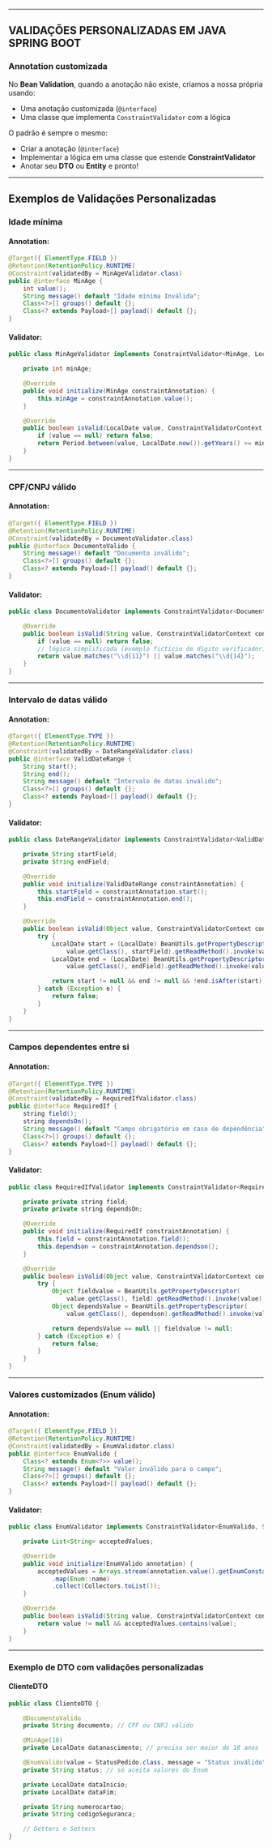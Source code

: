 
-----

## **VALIDAÇÕES PERSONALIZADAS EM JAVA SPRING BOOT**

### **Annotation customizada**

No **Bean Validation**, quando a anotação não existe, criamos a nossa própria usando:

  * Uma anotação customizada (`@interface`)
  * Uma classe que implementa `ConstraintValidator` com a lógica

O padrão é sempre o mesmo:

  * Criar a anotação (`@interface`)
  * Implementar a lógica em uma classe que estende **ConstraintValidator**
  * Anotar seu **DTO** ou **Entity** e pronto\!

-----

## **Exemplos de Validações Personalizadas**

### **Idade mínima**

#### **Annotation:**

```java
@Target({ ElementType.FIELD })
@Retention(RetentionPolicy.RUNTIME)
@Constraint(validatedBy = MinAgeValidator.class)
public @interface MinAge {
    int value();
    String message() default "Idade mínima Inválida";
    Class<?>[] groups() default {};
    Class<? extends Payload>[] payload() default {};
}
```

#### **Validator:**

```java
public class MinAgeValidator implements ConstraintValidator<MinAge, LocalDate> {

    private int minAge;

    @Override
    public void initialize(MinAge constraintAnnotation) {
        this.minAge = constraintAnnotation.value();
    }

    @Override
    public boolean isValid(LocalDate value, ConstraintValidatorContext context) {
        if (value == null) return false;
        return Period.between(value, LocalDate.now()).getYears() >= minAge;
    }
}
```

-----

### **CPF/CNPJ válido**

#### **Annotation:**

```java
@Target({ ElementType.FIELD })
@Retention(RetentionPolicy.RUNTIME)
@Constraint(validatedBy = DocumentoValidator.class)
public @interface DocumentoValido {
    String message() default "Documento inválido";
    Class<?>[] groups() default {};
    Class<? extends Payload>[] payload() default {};
}
```

#### **Validator:**

```java
public class DocumentoValidator implements ConstraintValidator<DocumentoValido, String> {

    @Override
    public boolean isValid(String value, ConstraintValidatorContext context) {
        if (value == null) return false;
        // lógica simplificada (exemplo fictício de dígito verificador)
        return value.matches("\\d{11}") || value.matches("\\d{14}");
    }
}
```

-----

### **Intervalo de datas válido**

#### **Annotation:**

```java
@Target({ ElementType.TYPE })
@Retention(RetentionPolicy.RUNTIME)
@Constraint(validatedBy = DateRangeValidator.class)
public @interface ValidDateRange {
    String start();
    String end();
    String message() default "Intervalo de datas inválido";
    Class<?>[] groups() default {};
    Class<? extends Payload>[] payload() default {};
}
```

#### **Validator:**

```java
public class DateRangeValidator implements ConstraintValidator<ValidDateRange, Object> {

    private String startField;
    private String endField;

    @Override
    public void initialize(ValidDateRange constraintAnnotation) {
        this.startField = constraintAnnotation.start();
        this.endField = constraintAnnotation.end();
    }

    @Override
    public boolean isValid(Object value, ConstraintValidatorContext context) {
        try {
            LocalDate start = (LocalDate) BeanUtils.getPropertyDescriptor(
                value.getClass(), startField).getReadMethod().invoke(value);
            LocalDate end = (LocalDate) BeanUtils.getPropertyDescriptor(
                value.getClass(), endField).getReadMethod().invoke(value);

            return start != null && end != null && !end.isAfter(start);
        } catch (Exception e) {
            return false;
        }
    }
}
```

-----

### **Campos dependentes entre si**

#### **Annotation:**

```java
@Target({ ElementType.TYPE })
@Retention(RetentionPolicy.RUNTIME)
@Constraint(validatedBy = RequiredIfValidator.class)
public @interface RequiredIf {
    string field();
    string dependsOn();
    String message() default "Campo obrigatório em caso de dependência";
    Class<?>[] groups() default {};
    Class<? extends Payload>[] payload() default {};
}
```

#### **Validator:**

```java
public class RequiredIfValidator implements ConstraintValidator<RequiredIf, Object> {

    private private string field;
    private private string dependsOn;

    @Override
    public void initialize(RequiredIf constraintAnnotation) {
        this.field = constraintAnnotation.field();
        this.dependson = constraintAnnotation.dependson();
    }

    @Override
    public boolean isValid(Object value, ConstraintValidatorContext context) {
        try {
            Object fieldvalue = BeanUtils.getPropertyDescriptor(
                value.getClass(), field).getReadMethod().invoke(value);
            Object dependsValue = BeanUtils.getPropertyDescriptor(
                value.getClass(), dependson).getReadMethod().invoke(value);

            return dependsValue == null || fieldvalue != null;
        } catch (Exception e) {
            return false;
        }
    }
}
```

-----

### **Valores customizados (Enum válido)**

#### **Annotation:**

```java
@Target({ ElementType.FIELD })
@Retention(RetentionPolicy.RUNTIME)
@Constraint(validatedBy = EnumValidator.class)
public @interface EnumValido {
    Class<? extends Enum<?>> value();
    String message() default "Valor inválido para o campo";
    Class<?>[] groups() default {};
    Class<? extends Payload>[] payload() default {};
}
```

#### **Validator:**

```java
public class EnumValidator implements ConstraintValidator<EnumValido, String> {

    private List<String> acceptedValues;

    @Override
    public void initialize(EnumValido annotation) {
        acceptedValues = Arrays.stream(annotation.value().getEnumConstants())
            .map(Enum::name)
            .collect(Collectors.toList());
    }

    @Override
    public boolean isValid(String value, ConstraintValidatorContext context) {
        return value != null && acceptedValues.contains(value);
    }
}
```

-----

### **Exemplo de DTO com validações personalizadas**

#### **ClienteDTO**

```java
public class ClienteDTO {

    @DocumentoValido
    private String documento; // CPF ou CNPJ válido

    @MinAge(18)
    private LocalDate datanascimento; // precisa ser maior de 18 anos

    @EnumValido(value = StatusPedido.class, message = "Status inválido")
    private String status; // só aceita valores do Enum

    private LocalDate dataInicio;
    private LocalDate dataFim;

    private String numerocartao;
    private String codigoSeguranca;

    // Getters e Setters
}
```